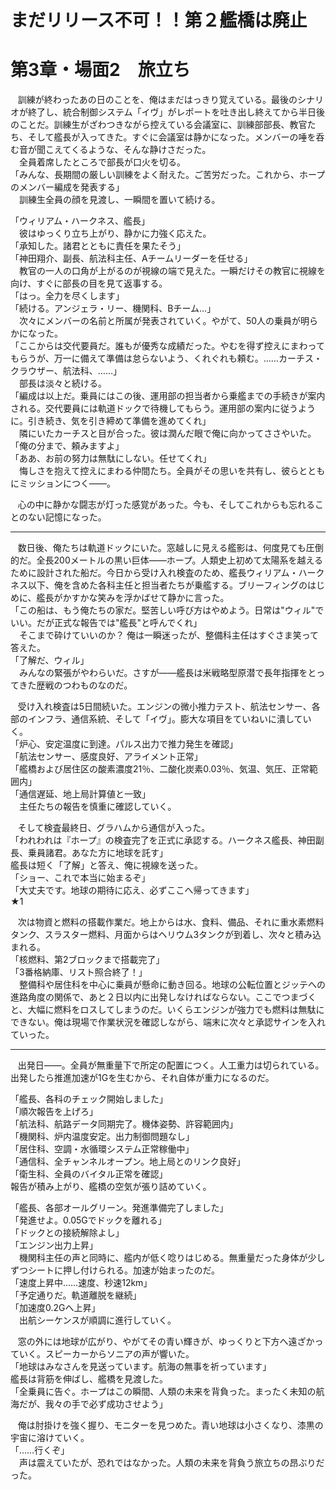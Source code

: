 # まだリリース不可！！第２艦橋は廃止

# 第3章・場面2　旅立ち

&nbsp;&nbsp;
訓練が終わったあの日のことを、俺はまだはっきり覚えている。最後のシナリオが終了し、統合制御システム「イヴ」がレポートを吐き出し終えてから半日後のことだ。訓練生がざわつきながら控えている会議室に、訓練部部長、教官たち、そして艦長が入ってきた。すぐに会議室は静かになった。メンバーの唾を呑む音が聞こえてくるような、そんな静けさだった。  
　全員着席したところで部長が口火を切る。  
「みんな、長期間の厳しい訓練をよく耐えた。ご苦労だった。これから、ホープのメンバー編成を発表する」  
　訓練生全員の顔を見渡し、一瞬間を置いて続ける。

「ウィリアム・ハークネス、艦長」  
　彼はゆっくり立ち上がり、静かに力強く応えた。  
「承知した。諸君とともに責任を果たそう」  
「神田翔介、副長、航法科主任、Aチームリーダーを任せる」  
　教官の一人の口角が上がるのが視線の端で見えた。一瞬だけその教官に視線を向け、すぐに部長の目を見て返事する。  
「はっ。全力を尽くします」  
「続ける。アンジェラ・リー、機関科、Bチーム…」  
　次々にメンバーの名前と所属が発表されていく。やがて、50人の乗員が明らかになった。  
「ここからは交代要員だ。誰もが優秀な成績だった。やむを得ず控えにまわってもらうが、万一に備えて準備は怠らないよう、くれぐれも頼む。……カーチス・クラウザー、航法科、……」  
　部長は淡々と続ける。  
「編成は以上だ。乗員にはこの後、運用部の担当者から乗艦までの手続きが案内される。交代要員には軌道ドックで待機してもらう。運用部の案内に従うように。引き続き、気を引き締めて準備を進めてくれ」  
　隣にいたカーチスと目が合った。彼は潤んだ眼で俺に向かってささやいた。  
「俺の分まで、頼みますよ」  
「ああ、お前の努力は無駄にしない。任せてくれ」  
　悔しさを抱えて控えにまわる仲間たち。全員がその思いを共有し、彼らとともにミッションにつく――。  

&nbsp;&nbsp;
心の中に静かな闘志が灯った感覚があった。今も、そしてこれからも忘れることのない記憶になった。

---

&nbsp;&nbsp;
数日後、俺たちは軌道ドックにいた。窓越しに見える艦影は、何度見ても圧倒的だ。全長200メートルの黒い巨体――ホープ。人類史上初めて太陽系を越えるために設計された船だ。今日から受け入れ検査のため、艦長ウィリアム・ハークネス以下、俺を含めた各科主任と担当者たちが乗艦する。ブリーフィングのはじめに、艦長がかすかな笑みを浮かばせて静かに言った。  
「この船は、もう俺たちの家だ。堅苦しい呼び方はやめよう。日常は"ウィル"でいい。だが正式な報告では"艦長"と呼んでくれ」  
　そこまで砕けていいのか？ 俺は一瞬迷ったが、整備科主任はすぐさま笑って答えた。  
「了解だ、ウィル」  
　みんなの緊張がやわらいだ。さすが――艦長は米戦略型原潜で長年指揮をとってきた歴戦のつわものなのだ。

&nbsp;&nbsp;
受け入れ検査は5日間続いた。エンジンの微小推力テスト、航法センサー、各部のインフラ、通信系統、そして「イヴ」。膨大な項目をていねいに潰していく。  
「炉心、安定温度に到達。パルス出力で推力発生を確認」  
「航法センサー、感度良好、アライメント正常」  
「艦橋および居住区の酸素濃度21％、二酸化炭素0.03％、気温、気圧、正常範囲内」  
「通信遅延、地上局計算値と一致」  
　主任たちの報告を慎重に確認していく。

&nbsp;&nbsp;
そして検査最終日、グラハムから通信が入った。  
「われわれは『ホープ』の検査完了を正式に承認する。ハークネス艦長、神田副長、乗員諸君。あなた方に地球を託す」  
艦長は短く「了解」と答え、俺に視線を送った。  
「ショー、これで本当に始まるぞ」  
「大丈夫です。地球の期待に応え、必ずここへ帰ってきます」  
★1

&nbsp;&nbsp;
次は物資と燃料の搭載作業だ。地上からは水、食料、備品、それに重水素燃料タンク、スラスター燃料、月面からはヘリウム3タンクが到着し、次々と積み込まれる。  
「核燃料、第2ブロックまで搭載完了」  
「3番格納庫、リスト照合終了！」  
　整備科や居住科を中心に乗員が懸命に動き回る。地球の公転位置とジッテへの進路角度の関係で、あと２日以内に出発しなければならない。ここでつまづくと、大幅に燃料をロスしてしまうのだ。いくらエンジンが強力でも燃料は無駄にできない。俺は現場で作業状況を確認しながら、端末に次々と承認サインを入れていった。

---

&nbsp;&nbsp;
出発日――。全員が無重量下で所定の配置につく。人工重力は切られている。出発したら推進加速が1Gを生むから、それ自体が重力になるのだ。

「艦長、各科のチェック開始しました」  
「順次報告を上げろ」  
「航法科、航路データ同期完了。機体姿勢、許容範囲内」  
「機関科、炉内温度安定。出力制御問題なし」  
「居住科、空調・水循環システム正常稼働中」  
「通信科、全チャンネルオープン。地上局とのリンク良好」  
「衛生科、全員のバイタル正常を確認」  
報告が積み上がり、艦橋の空気が張り詰めていく。  

「艦長、各部オールグリーン。発進準備完了しました」  
「発進せよ。0.05Gでドックを離れる」  
「ドックとの接続解除よし」  
「エンジン出力上昇」  
　機関科主任の声と同時に、艦内が低く唸りはじめる。無重量だった身体が少しずつシートに押し付けられる。加速が始まったのだ。  
「速度上昇中……速度、秒速12km」  
「予定通りだ。軌道離脱を継続」  
「加速度0.2Gへ上昇」  
　出航シーケンスが順調に進行していく。

&nbsp;&nbsp;
窓の外には地球が広がり、やがてその青い輝きが、ゆっくりと下方へ遠ざかっていく。スピーカーからソニアの声が響いた。  
「地球はみなさんを見送っています。航海の無事を祈っています」  
艦長は背筋を伸ばし、艦橋を見渡した。  
「全乗員に告ぐ。ホープはこの瞬間、人類の未来を背負った。まったく未知の航海だが、我々の手で必ず成功させよう」

&nbsp;&nbsp;
俺は肘掛けを強く握り、モニターを見つめた。青い地球は小さくなり、漆黒の宇宙に溶けていく。  
「……行くぞ」  
　声は震えていたが、恐れではなかった。人類の未来を背負う旅立ちの昂ぶりだった。

<!--stackedit_data:
eyJoaXN0b3J5IjpbLTI5Njk5NDg3OCw4NjE0MDU3Ml19
-->